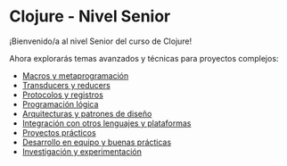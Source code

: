 # Clojure - Nivel Senior

¡Bienvenido/a al nivel Senior del curso de Clojure!

Ahora explorarás temas avanzados y técnicas para proyectos complejos:

- [Macros y metaprogramación](macros_y_metaprogramacion.md)
- [Transducers y reducers](transducers_y_reducers.md)
- [Protocolos y registros](protocolos_y_registros.md)
- [Programación lógica](programacion_logica.md)
- [Arquitecturas y patrones de diseño](arquitecturas_y_patrones_de_diseno.md)
- [Integración con otros lenguajes y plataformas](integracion_con_otros_lenguajes_y_plataformas.md)
- [Proyectos prácticos](proyectos_practicos.md)
- [Desarrollo en equipo y buenas prácticas](desarrollo_en_equipo_y_buenas_practicas.md)
- [Investigación y experimentación](investigacion_y_experimentacion.md)

